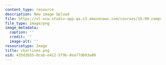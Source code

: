 ```yaml
---
content_type: resource
description: New image Upload
file: https://ol-ocw-studio-app-qa.s3.amazonaws.com/courses/16-90-computational-methods-in-aerospace-engineering-spring-2014/435d26550cabe4125f9b8ea77d693a80_charlines.png
file_type: image/png
image_metadata:
  caption: ''
  credit: ''
  image-alt: ''
resourcetype: Image
title: charlines.png
uid: 435d2655-0cab-e412-5f9b-8ea77d693a80
---
```

